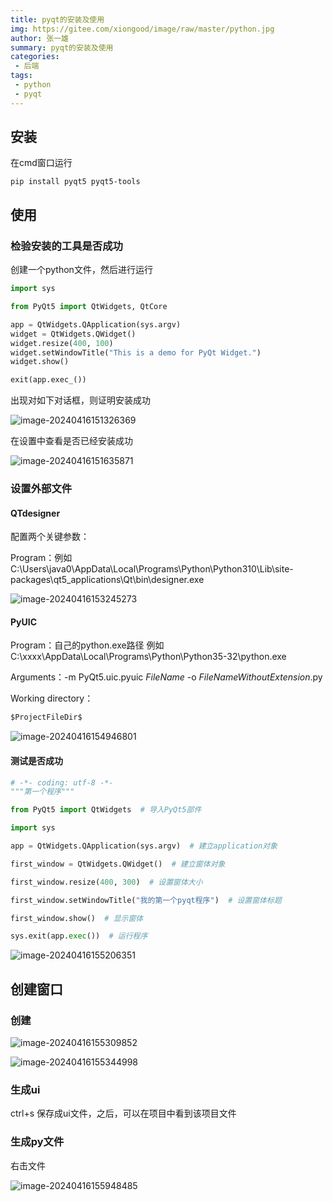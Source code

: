 ```yaml
---
title: pyqt的安装及使用
img: https://gitee.com/xiongood/image/raw/master/python.jpg
author: 张一雄
summary: pyqt的安装及使用
categories:
 - 后端
tags:
 - python
 - pyqt
---
```


## 安装

在cmd窗口运行

```shell
pip install pyqt5 pyqt5-tools
```

## 使用

### 检验安装的工具是否成功

创建一个python文件，然后进行运行

```python
import sys

from PyQt5 import QtWidgets, QtCore

app = QtWidgets.QApplication(sys.argv)
widget = QtWidgets.QWidget()
widget.resize(400, 100)
widget.setWindowTitle("This is a demo for PyQt Widget.")
widget.show()

exit(app.exec_())

```

出现对如下对话框，则证明安装成功

![image-20240416151326369](https://gitee.com/xiongood/image/raw/master/20240416151328.png)

在设置中查看是否已经安装成功

![image-20240416151635871](https://gitee.com/xiongood/image/raw/master/20240416151638.png)

### 设置外部文件

#### QTdesigner

配置两个关键参数：

Program：例如 C:\Users\java0\AppData\Local\Programs\Python\Python310\Lib\site-packages\qt5_applications\Qt\bin\designer.exe

![image-20240416153245273](https://gitee.com/xiongood/image/raw/master/20240416153247.png)

#### PyUIC

Program：自己的python.exe路径 例如 C:\xxxx\AppData\Local\Programs\Python\Python35-32\python.exe

Arguments：-m PyQt5.uic.pyuic $FileName$ -o $FileNameWithoutExtension$.py

Working directory：

```txt
$ProjectFileDir$
```

![image-20240416154946801](https://gitee.com/xiongood/image/raw/master/20240416154949.png)

#### 测试是否成功

```python
# -*- coding: utf-8 -*-
"""第一个程序"""

from PyQt5 import QtWidgets  # 导入PyQt5部件

import sys

app = QtWidgets.QApplication(sys.argv)  # 建立application对象

first_window = QtWidgets.QWidget()  # 建立窗体对象

first_window.resize(400, 300)  # 设置窗体大小

first_window.setWindowTitle("我的第一个pyqt程序")  # 设置窗体标题

first_window.show()  # 显示窗体

sys.exit(app.exec())  # 运行程序
```

![image-20240416155206351](https://gitee.com/xiongood/image/raw/master/20240416155208.png)

## 创建窗口

### 创建

![image-20240416155309852](https://gitee.com/xiongood/image/raw/master/20240416155312.png)

![image-20240416155344998](https://gitee.com/xiongood/image/raw/master/20240416155347.png)

### 生成ui

ctrl+s 保存成ui文件，之后，可以在项目中看到该项目文件

### 生成py文件

右击文件

![image-20240416155948485](https://gitee.com/xiongood/image/raw/master/20240416155950.png)

